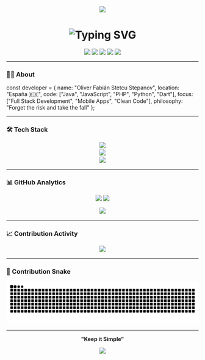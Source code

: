 <div align="center">
  
<img src="https://capsule-render.vercel.app/api?type=waving&color=gradient&customColorList=12,16,20,24&height=200&section=header&text=Oliver%20F.%20Stetcu&fontSize=60&fontColor=fff&animation=twinkling&fontAlignY=40" />

</div>

<h1 align="center">
  <img src="https://readme-typing-svg.demolab.com?font=JetBrains+Mono&weight=600&size=26&duration=4000&pause=1000&color=BD93F9&center=true&vCenter=true&width=600&lines=Full+Stack+Developer+%F0%9F%87%AA%F0%9F%87%B8;Java+%7C+JavaScript+%7C+Flutter;Building+elegant+solutions" alt="Typing SVG" />
</h1>

<p align="center">
  <a href="mailto:oliverfabian22@gmail.com"><img src="https://img.shields.io/badge/Email-D14836?style=flat-square&logo=gmail&logoColor=white"/></a>
  <a href="https://linkedin.com/in/oliver-fabian-stetcu"><img src="https://img.shields.io/badge/LinkedIn-0077B5?style=flat-square&logo=linkedin&logoColor=white"/></a>
  <a href="https://github.com/ZiwiiDev"><img src="https://img.shields.io/badge/GitHub-100000?style=flat-square&logo=github&logoColor=white"/></a>
  <a href="https://discord.com/users/ziwii02"><img src="https://img.shields.io/badge/Discord-5865F2?style=flat-square&logo=discord&logoColor=white"/></a>
  <img src="https://komarev.com/ghpvc/?username=ZiwiiDev&style=flat-square&color=bd93f9"/>
</p>

---

### 👨‍💻 About

const developer = {
  name: "Oliver Fabián Stetcu Stepanov",
  location: "España 🇪🇸",
  code: ["Java", "JavaScript", "PHP", "Python", "Dart"],
  focus: ["Full Stack Development", "Mobile Apps", "Clean Code"],
  philosophy: "Forget the risk and take the fall"
};


---

### 🛠 Tech Stack

<p align="center">
  <img src="https://skillicons.dev/icons?i=java,js,ts,php,python,dart&theme=dark" />
  <br/>
  <img src="https://skillicons.dev/icons?i=html,css,tailwind,bootstrap,flutter,firebase&theme=dark" />
  <br/>
  <img src="https://skillicons.dev/icons?i=mysql,oracle,git,linux,docker,vscode&theme=dark" />
</p>

---

### 📊 GitHub Analytics

<p align="center">
  <img height="180em" src="https://github-readme-stats.vercel.app/api?username=ZiwiiDev&show_icons=true&theme=dracula&include_all_commits=true&count_private=true&hide_border=true"/>
  <img height="180em" src="https://github-readme-streak-stats.herokuapp.com/?user=ZiwiiDev&theme=dracula&hide_border=true"/>
</p>

<p align="center">
  <img height="180em" src="https://github-readme-stats.vercel.app/api/top-langs/?username=ZiwiiDev&layout=compact&langs_count=8&theme=dracula&hide_border=true"/>
</p>

---

### 📈 Contribution Activity

<p align="center">
  <img src="https://github-readme-activity-graph.vercel.app/graph?username=ZiwiiDev&theme=dracula&hide_border=true&area=true" />
</p>

---

### 🐍 Contribution Snake

<p align="center">
  <picture>
    <source media="(prefers-color-scheme: dark)" srcset="https://raw.githubusercontent.com/ZiwiiDev/ZiwiiDev/output/snake-dark.svg">
    <source media="(prefers-color-scheme: light)" srcset="https://raw.githubusercontent.com/ZiwiiDev/ZiwiiDev/output/snake-light.svg">
    <img alt="Snake animation" src="https://raw.githubusercontent.com/ZiwiiDev/ZiwiiDev/output/snake.svg">
  </picture>
</p>

---

<div align="center">
  
**"Keep it Simple"**

<img src="https://capsule-render.vercel.app/api?type=waving&color=gradient&customColorList=12,16,20,24&height=100&section=footer" />

</div>
